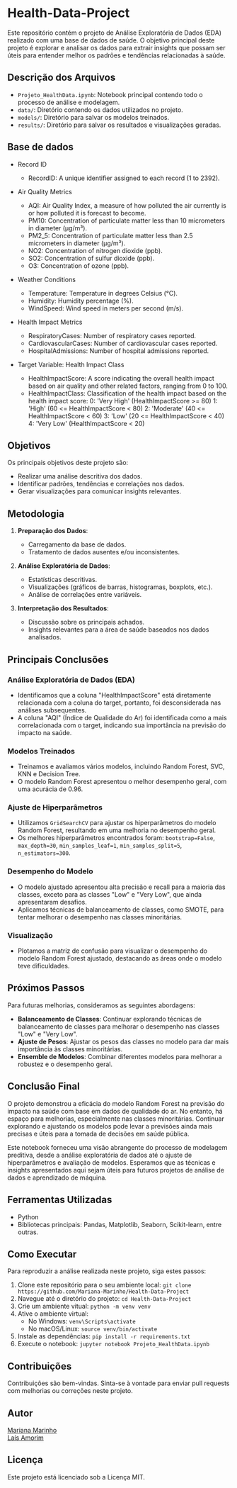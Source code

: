# Health-Data-Project

Este repositório contém o projeto de Análise Exploratória de Dados (EDA) realizado com uma base de dados de saúde. O objetivo principal deste projeto é explorar e analisar os dados para extrair insights que possam ser úteis para entender melhor os padrões e tendências relacionadas à saúde.

## Descrição dos Arquivos

- `Projeto_HealthData.ipynb`: Notebook principal contendo todo o processo de análise e modelagem.
- `data/`: Diretório contendo os dados utilizados no projeto.
- `models/`: Diretório para salvar os modelos treinados.
- `results/`: Diretório para salvar os resultados e visualizações geradas.

## Base de dados
- Record ID
   - RecordID: A unique identifier assigned to each record (1 to 2392).

- Air Quality Metrics
   - AQI: Air Quality Index, a measure of how polluted the air currently is or how polluted it is forecast to become.
   - PM10: Concentration of particulate matter less than 10 micrometers in diameter (μg/m³).
   - PM2_5: Concentration of particulate matter less than 2.5 micrometers in diameter (μg/m³).
   - NO2: Concentration of nitrogen dioxide (ppb).
   - SO2: Concentration of sulfur dioxide (ppb).
   - O3: Concentration of ozone (ppb).

- Weather Conditions
   - Temperature: Temperature in degrees Celsius (°C).
   - Humidity: Humidity percentage (%).
   - WindSpeed: Wind speed in meters per second (m/s).

- Health Impact Metrics
   - RespiratoryCases: Number of respiratory cases reported.
   - CardiovascularCases: Number of cardiovascular cases reported.
   - HospitalAdmissions: Number of hospital admissions reported.
   
- Target Variable: Health Impact Class
   - HealthImpactScore: A score indicating the overall health impact based on air quality and other related factors, ranging from 0 to 100.
   - HealthImpactClass: Classification of the health impact based on the health impact score:
      0: 'Very High' (HealthImpactScore >= 80)
      1: 'High' (60 <= HealthImpactScore < 80)
      2: 'Moderate' (40 <= HealthImpactScore < 60)
      3: 'Low' (20 <= HealthImpactScore < 40)
      4: 'Very Low' (HealthImpactScore < 20)

## Objetivos

Os principais objetivos deste projeto são:

- Realizar uma análise descritiva dos dados.
- Identificar padrões, tendências e correlações nos dados.
- Gerar visualizações para comunicar insights relevantes.

## Metodologia

1. **Preparação dos Dados**:
   - Carregamento da base de dados.
   - Tratamento de dados ausentes e/ou inconsistentes.

2. **Análise Exploratória de Dados**:
   - Estatísticas descritivas.
   - Visualizações (gráficos de barras, histogramas, boxplots, etc.).
   - Análise de correlações entre variáveis.

3. **Interpretação dos Resultados**:
   - Discussão sobre os principais achados.
   - Insights relevantes para a área de saúde baseados nos dados analisados.

## Principais Conclusões

### Análise Exploratória de Dados (EDA)
- Identificamos que a coluna "HealthImpactScore" está diretamente relacionada com a coluna do target, portanto, foi desconsiderada nas análises subsequentes.
- A coluna "AQI" (Índice de Qualidade do Ar) foi identificada como a mais correlacionada com o target, indicando sua importância na previsão do impacto na saúde.

### Modelos Treinados
- Treinamos e avaliamos vários modelos, incluindo Random Forest, SVC, KNN e Decision Tree.
- O modelo Random Forest apresentou o melhor desempenho geral, com uma acurácia de 0.96.

### Ajuste de Hiperparâmetros
- Utilizamos `GridSearchCV` para ajustar os hiperparâmetros do modelo Random Forest, resultando em uma melhoria no desempenho geral.
- Os melhores hiperparâmetros encontrados foram: `bootstrap=False`, `max_depth=30`, `min_samples_leaf=1`, `min_samples_split=5`, `n_estimators=300`.

### Desempenho do Modelo
- O modelo ajustado apresentou alta precisão e recall para a maioria das classes, exceto para as classes "Low" e "Very Low", que ainda apresentaram desafios.
- Aplicamos técnicas de balanceamento de classes, como SMOTE, para tentar melhorar o desempenho nas classes minoritárias.

### Visualização
- Plotamos a matriz de confusão para visualizar o desempenho do modelo Random Forest ajustado, destacando as áreas onde o modelo teve dificuldades.

## Próximos Passos

Para futuras melhorias, consideramos as seguintes abordagens:
- **Balanceamento de Classes**: Continuar explorando técnicas de balanceamento de classes para melhorar o desempenho nas classes "Low" e "Very Low".
- **Ajuste de Pesos**: Ajustar os pesos das classes no modelo para dar mais importância às classes minoritárias.
- **Ensemble de Modelos**: Combinar diferentes modelos para melhorar a robustez e o desempenho geral.

## Conclusão Final

O projeto demonstrou a eficácia do modelo Random Forest na previsão do impacto na saúde com base em dados de qualidade do ar. No entanto, há espaço para melhorias, especialmente nas classes minoritárias. Continuar explorando e ajustando os modelos pode levar a previsões ainda mais precisas e úteis para a tomada de decisões em saúde pública.

Este notebook forneceu uma visão abrangente do processo de modelagem preditiva, desde a análise exploratória de dados até o ajuste de hiperparâmetros e avaliação de modelos. Esperamos que as técnicas e insights apresentados aqui sejam úteis para futuros projetos de análise de dados e aprendizado de máquina.

## Ferramentas Utilizadas

- Python
- Bibliotecas principais: Pandas, Matplotlib, Seaborn, Scikit-learn, entre outras.

## Como Executar

Para reproduzir a análise realizada neste projeto, siga estes passos:

1. Clone este repositório para o seu ambiente local:
   ```git clone https://github.com/Mariana-Marinho/Health-Data-Project```
2. Navegue até o diretório do projeto:
   ```cd Health-Data-Project```
3. Crie um ambiente vitual:
   ```python -m venv venv```
4. Ative o ambiente virtual:
   - No Windows:
      ```venv\Scripts\activate```
   - No macOS/Linux:
      ```source venv/bin/activate```
5. Instale as dependências:
   ```pip install -r requirements.txt```
6. Execute o notebook:
   ```jupyter notebook Projeto_HealthData.ipynb```

## Contribuições
Contribuições são bem-vindas. Sinta-se à vontade para enviar pull requests com melhorias ou correções neste projeto.

## Autor

[Mariana Marinho](https://github.com/Mariana-Marinho) <br>
[Laís Amorim](https://github.com/laisorim5)

## Licença
Este projeto está licenciado sob a Licença MIT.
